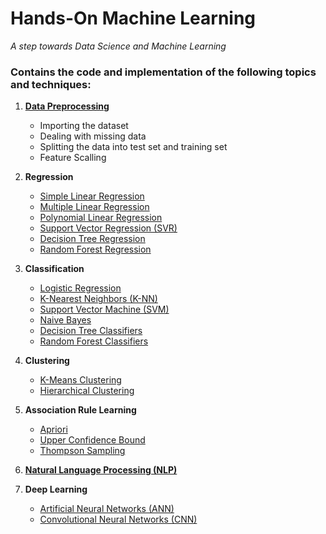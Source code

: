 # Hands-On Machine Learning
*A step towards Data Science and Machine Learning*

### Contains the code and implementation of the following topics and techniques:

1. [**Data Preprocessing**](https://github.com/vanshhhhh/Hands-On-Machine-Learning/tree/main/01.%20Data%20Preprocessing)
	* Importing the dataset
	* Dealing with missing data
	* Splitting the data into test set and training set
	* Feature Scalling
2. **Regression**
	* [Simple Linear Regression](https://github.com/vanshhhhh/Hands-On-Machine-Learning/tree/main/02.%20Simple%20Linear%20Regression)
	* [Multiple Linear Regression](https://github.com/vanshhhhh/Hands-On-Machine-Learning/tree/main/03.%20Multiple%20Linear%20Regression)
	* [Polynomial Linear Regression](https://github.com/vanshhhhh/Hands-On-Machine-Learning/tree/main/04.%20Polynomial%20Regression)
	* [Support Vector Regression (SVR)](https://github.com/vanshhhhh/Hands-On-Machine-Learning/tree/main/05.%20Support%20Vector%20Regression%20(SVR))
	* [Decision Tree Regression](https://github.com/vanshhhhh/Hands-On-Machine-Learning/tree/main/06.%20Decision%20Tree%20Regression)
	* [Random Forest Regression](https://github.com/vanshhhhh/Hands-On-Machine-Learning/tree/main/07.%20Random%20Forest%20Regression)
	
3. **Classification**
	* [Logistic Regression](https://github.com/vanshhhhh/Hands-On-Machine-Learning/tree/main/08.%20Logistic%20Regression)
	* [K-Nearest Neighbors (K-NN)](https://github.com/vanshhhhh/Hands-On-Machine-Learning/tree/main/09.%20K-Nearest%20Neighbors%20(K-NN))
	* [Support Vector Machine (SVM)](https://github.com/vanshhhhh/Hands-On-Machine-Learning/tree/main/10.%20Support%20Vector%20Machine%20(SVM))
	* [Naive Bayes](https://github.com/vanshhhhh/Hands-On-Machine-Learning/tree/main/11.%20Naive%20Bayes)
	* [Decision Tree Classifiers](https://github.com/vanshhhhh/Hands-On-Machine-Learning/tree/main/12.%20Decision%20Tree%20Classification)
	* [Random Forest Classifiers](https://github.com/vanshhhhh/Hands-On-Machine-Learning/tree/main/13.%20Random%20Forest%20Classification)
	
4. **Clustering**
	* [K-Means Clustering](https://github.com/vanshhhhh/Hands-On-Machine-Learning/tree/main/14.%20K-Means%20Clustering)
	* [Hierarchical Clustering](https://github.com/vanshhhhh/Hands-On-Machine-Learning/tree/main/15.%20Hierarchical%20Clustering)
	
5. **Association Rule Learning**
	* [Apriori](https://github.com/vanshhhhh/Hands-On-Machine-Learning/tree/main/16.%20Apriori)
	* [Upper Confidence Bound](https://github.com/vanshhhhh/Hands-On-Machine-Learning/tree/main/17.%20Upper%20Confidence%20Bound%20(UCB))
	* [Thompson Sampling](https://github.com/vanshhhhh/Hands-On-Machine-Learning/tree/main/18.%20Thompson%20Sampling)
6. [**Natural Language Processing (NLP)**](https://github.com/vanshhhhh/Hands-On-Machine-Learning/tree/main/19.%20Natural%20Language%20Processing%20(NLP))
7. **Deep Learning**
	* [Artificial Neural Networks (ANN)](https://github.com/vanshhhhh/Hands-On-Machine-Learning/tree/main/20.%20Artificial%20Neural%20Networks)
	* [Convolutional Neural Networks (CNN)](https://github.com/vanshhhhh/Hands-On-Machine-Learning/tree/main/21.%20Convolutional%20Neural%20Networks)
